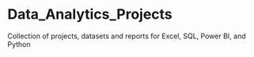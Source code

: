 # Data_Analytics_Projects
Collection of projects, datasets and reports for Excel, SQL, Power BI, and Python
